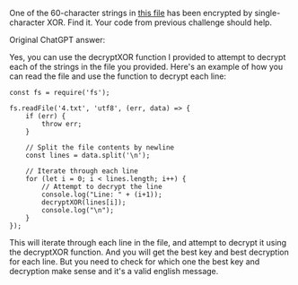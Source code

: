 One of the 60-character strings in [this file](https://cryptopals.com/static/challenge-data/4.txt) has been encrypted by single-character XOR. Find it. Your code from previous challenge should help.

Original ChatGPT answer:

Yes, you can use the decryptXOR function I provided to attempt to decrypt each of the strings in the file you provided. Here's an example of how you can read the file and use the function to decrypt each line:

```
const fs = require('fs');

fs.readFile('4.txt', 'utf8', (err, data) => {
    if (err) {
        throw err;
    }

    // Split the file contents by newline
    const lines = data.split('\n');

    // Iterate through each line
    for (let i = 0; i < lines.length; i++) {
        // Attempt to decrypt the line
        console.log("Line: " + (i+1));
        decryptXOR(lines[i]);
        console.log("\n");
    }
});
```

This will iterate through each line in the file, and attempt to decrypt it using the decryptXOR function. And you will get the best key and best decryption for each line. But you need to check for which one the best key and decryption make sense and it's a valid english message.
